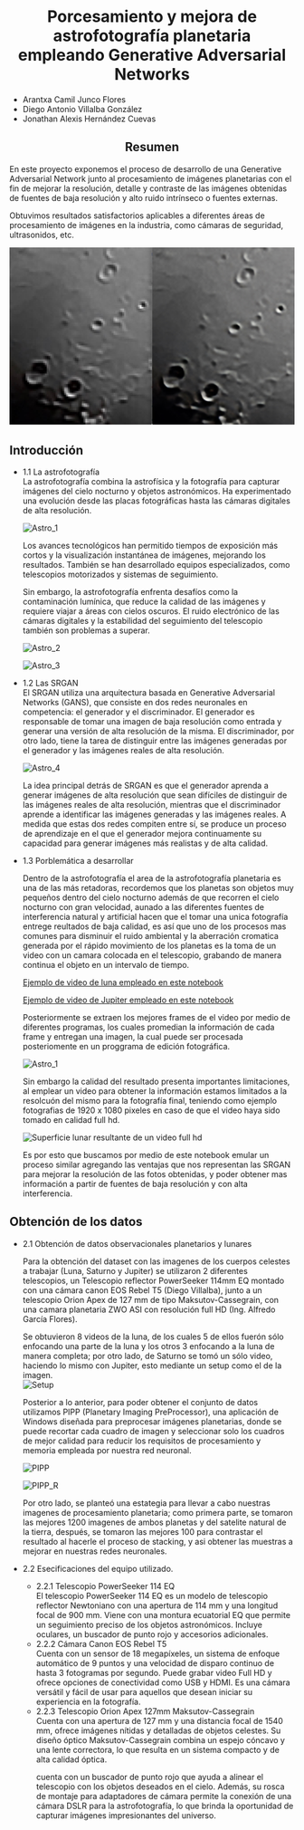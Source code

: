 # <center> **Porcesamiento y mejora de astrofotografía planetaria empleando Generative Adversarial Networks** </center>

<center>

</center>

*   Arantxa Camil Junco Flores  
*   Diego Antonio Villalba González
*   Jonathan Alexis Hernández Cuevas


<center> 

## **Resumen**
 </center>
En este proyecto exponemos el proceso de desarrollo de una Generative Adversarial Network junto al procesamiento de imágenes planetarias con el fin de mejorar la resolución, detalle y contraste de las imágenes obtenidas de fuentes de baja resolución y alto ruido intrínseco o fuentes externas.

Obtuvimos resultados satisfactorios aplicables a diferentes áreas de procesamiento de imágenes en la industria, como cámaras de seguridad, ultrasonidos, etc.

<img src="/results/moon_result.jpeg" title="Resultados en la luna">

<div id='id1' />  

## **Introducción**

<ul>
    <li>1.1 La astrofotografía </li>
La astrofotografía combina la astrofísica y la fotografía para capturar imágenes del cielo nocturno y objetos astronómicos. Ha experimentado una evolución desde las placas fotográficas hasta las cámaras digitales de alta resolución.

![Astro_1](https://www.rmg.co.uk/sites/default/files/styles/full_width_1440/public/PS2195402171243_Highly%20Commended_Cosmic%20Plughole%20%C2%A9%20James%20Stone_0.jpg?itok=yiNJeW76)


Los avances tecnológicos han permitido tiempos de exposición más cortos y la visualización instantánea de imágenes, mejorando los resultados. También se han desarrollado equipos especializados, como telescopios motorizados y sistemas de seguimiento.

Sin embargo, la astrofotografía enfrenta desafíos como la contaminación lumínica, que reduce la calidad de las imágenes y requiere viajar a áreas con cielos oscuros. El ruido electrónico de las cámaras digitales y la estabilidad del seguimiento del telescopio también son problemas a superar.

![Astro_2](https://cdn.eso.org/images/screen/dark-skies.jpg)

![Astro_3](https://www.cloudynights.com/uploads/monthly_01_2006/post-14351-14070956155523.jpg)


<li>1.2 Las SRGAN </li>
El SRGAN utiliza una arquitectura basada en Generative Adversarial Networks (GANS), que consiste en dos redes neuronales en competencia: el generador y el discriminador. El generador es responsable de tomar una imagen de baja resolución como entrada y generar una versión de alta resolución de la misma. El discriminador, por otro lado, tiene la tarea de distinguir entre las imágenes generadas por el generador y las imágenes reales de alta resolución.

![Astro_4](https://production-media.paperswithcode.com/methods/Screen_Shot_2020-07-19_at_11.13.45_AM_zsF2pa7.png)


La idea principal detrás de SRGAN es que el generador aprenda a generar imágenes de alta resolución que sean difíciles de distinguir de las imágenes reales de alta resolución, mientras que el discriminador aprende a identificar las imágenes generadas y las imágenes reales. A medida que estas dos redes compiten entre sí, se produce un proceso de aprendizaje en el que el generador mejora continuamente su capacidad para generar imágenes más realistas y de alta calidad.


<li>1.3 Porblemática a desarrollar</li>

Dentro de la astrofotografía el area de la astrofotografía planetaria es una de las más retadoras, recordemos que los planetas son objetos muy pequeños dentro del cielo nocturno además de que recorren el cielo nocturno con gran velocidad, aunado a las diferentes fuentes de interferencia natural y artificial hacen que el tomar una unica fotografía entrege reultados de baja calidad, es así que uno de los procesos mas comunes para disminuir el ruido ambiental y la aberración cromatica generada por el rápido movimiento de los planetas es la toma de un video con un camara colocada en el telescopio, grabando de manera continua el objeto en un intervalo de tiempo.

[Ejemplo de video de luna empleado en este notebook](https://drive.google.com/file/d/1zZpBY8-_lqFtdxu65OUoj4IY653Ls3Ly/view?usp=share_link)

[Ejemplo de video de Jupiter empleado en este notebook](https://drive.google.com/file/d/1WKNzMGnaJxTFWAIEgbwu-bm1BF1oW22x/view?usp=share_link)


Posteriormente se extraen los mejores frames de el video por medio de diferentes programas, los cuales promedian la información de cada frame y entregan una imagen, la cual puede ser procesada posteriomente en un proggrama de edición fotográfica.

![Astro_1](https://skyandtelescope.org/wp-content/uploads/Figure-4-web.jpg)


Sin embargo la calidad del resultado presenta importantes limitaciones, al emplear un video para obtener la información estamos limitados a la resolcuón del mismo para la fotografía final, teniendo como ejemplo fotografias de 1920 x 1080 pixeles en caso de que el video haya sido tomado en calidad full hd.

![Superficie lunar resultante de un video full hd](https://m.media-amazon.com/images/I/61etx+8gdCL._CR289,0,1154,1154_UX256.jpg)

Es por esto que buscamos por medio de este notebook emular un proceso similar agregando las ventajas que nos representan las SRGAN para mejorar la resolución de las fotos obtenidas, y poder obtener mas información a partir de fuentes de baja resolución y con alta interferencia.

</ul>

<div id='id2' />

## **Obtención de los datos**
<ul>
  <li>2.1 Obtención de datos observacionales planetarios y lunares</li>
  
Para la obtención del dataset con las imagenes de los cuerpos celestes a trabajar (Luna, Saturno y Jupiter) se utilizaron 2 diferentes telescopios, un Telescopio reflector PowerSeeker 114mm EQ montado con una cámara canon EOS Rebel T5 (Diego Villalba), junto a un telescopio Orion Apex de 127 mm de tipo Maksutov-Cassegrain, con una camara planetaria ZWO ASI con resolución full HD (Ing. Alfredo García Flores).

Se obtuvieron 8 videos de la luna, de los cuales 5 de ellos fuerón sólo enfocando una parte de la luna y los otros 3 enfocando a la luna de manera completa; por otro lado, de Saturno se tomó un sólo video, haciendo lo mismo con Jupiter, esto mediante un setup como el de la imagen.  
![Setup](https://10minuteastronomy.files.wordpress.com/2012/07/apex-127-and-travel-scope-70.jpg)


Posterior a lo anterior, para poder obtener el conjunto de datos utilizamos PIPP (Planetary Imaging PreProcessor), una aplicación de Windows diseñada para preprocesar imágenes planetarias, donde se puede recortar cada cuadro de imagen y seleccionar solo los cuadros de mejor calidad para reducir los requisitos de procesamiento y memoria empleada por nuestra red neuronal.

![PIPP](https://img.informer.com/pf/pipp-v2.5-main-window-outlook.png)

![PIPP_R](https://deepskyworkflows.com/assets/images/2022-02-20/pippcamera1.jpg)

Por otro lado, se planteó una estategia para llevar a cabo nuestras imagenes de procesamiento planetaria; como primera parte, se tomaron las mejores 1200 imagenes de ambos planetas y del satelite natural de la tierra, después, se tomaron las mejores 100 para contrastar el resultado al hacerle el proceso de stacking, y asi obtener las muestras a mejorar en nuestras redes neuronales.

  <li>2.2 Esecificaciones del equipo utilizado.</li>
    <ul>
      <li>2.2.1 Telescopio PowerSeeker 114 EQ</li>
El telescopio PowerSeeker 114 EQ es un modelo de telescopio reflector Newtoniano con una apertura de 114 mm y una longitud focal de 900 mm. Viene con una montura ecuatorial EQ que permite un seguimiento preciso de los objetos astronómicos. Incluye oculares, un buscador de punto rojo y accesorios adicionales.
      <li>2.2.2 Cámara Canon EOS Rebel T5</li>
Cuenta con un sensor de 18 megapíxeles, un sistema de enfoque automático de 9 puntos y una velocidad de disparo continuo de hasta 3 fotogramas por segundo. Puede grabar video Full HD y ofrece opciones de conectividad como USB y HDMI. Es una cámara versátil y fácil de usar para aquellos que desean iniciar su experiencia en la fotografía.
      <li>2.2.3 Telescopio Orion Apex 127mm Maksutov-Cassegrain </li>
Cuenta con una apertura de 127 mm y una distancia focal de 1540 mm, ofrece imágenes nítidas y detalladas de objetos celestes. Su diseño óptico Maksutov-Cassegrain combina un espejo cóncavo y una lente correctora, lo que resulta en un sistema compacto y de alta calidad óptica.

cuenta con un buscador de punto rojo que ayuda a alinear el telescopio con los objetos deseados en el cielo. Además, su rosca de montaje para adaptadores de cámara permite la conexión de una cámara DSLR para la astrofotografía, lo que brinda la oportunidad de capturar imágenes impresionantes del universo.
    </ul>
  </li>
</ul>


